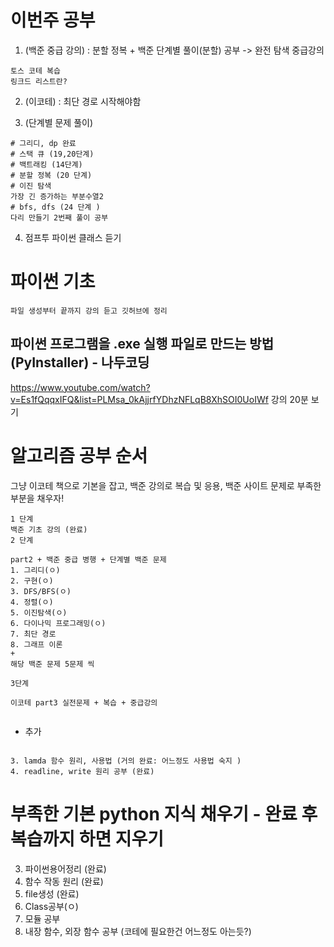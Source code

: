 # 이번주 공부
1. (백준 중급 강의) : 분할 정복 + 백준 단계별 풀이(분할) 공부  -> 완전 탐색 중급강의 
 ```
 토스 코테 복습 
 링크드 리스트란?
 ```
2. (이코테) : 최단 경로 시작해야함

3. (단계별 문제 풀이) 
```
# 그리디, dp 완료
# 스택 큐 (19,20단계)
# 백트래킹 (14단계)
# 분할 정복 (20 단계)
# 이진 탐색
가장 긴 증가하는 부분수열2
# bfs, dfs (24 단계 )
다리 만들기 2번째 풀이 공부 
```

4. 점프투 파이썬 클래스 듣기



# 파이썬 기초

```
파일 생성부터 끝까지 강의 듣고 깃허브에 정리
```
##  파이썬 프로그램을 .exe 실행 파일로 만드는 방법 (PyInstaller) - 나두코딩
https://www.youtube.com/watch?v=Es1fQqqxIFQ&list=PLMsa_0kAjjrfYDhzNFLqB8XhSOI0UoIWf
강의 20분 보기 
# 알고리즘 공부 순서

그냥 이코테 책으로 기본을 잡고, 백준 강의로 복습 및 응용, 백준 사이트 문제로 부족한 부분을 채우자!
```
1 단계 
백준 기초 강의 (완료)
2 단계

part2 + 백준 중급 병행 + 단계별 백준 문제
1. 그리디(ㅇ)
2. 구현(ㅇ)
3. DFS/BFS(ㅇ)
4. 정렬(ㅇ)
5. 이진탐색(ㅇ)
6. 다이나믹 프로그래밍(ㅇ)
7. 최단 경로
8. 그래프 이론
+
해당 백준 문제 5문제 씩

3단계 

이코테 part3 실전문제 + 복습 + 중급강의


```

+ 추가
```  

3. lamda 함수 원리, 사용법 (거의 완료: 어느정도 사용법 숙지 )
4. readline, write 원리 공부 (완료)
```
# 부족한 기본 python 지식 채우기 - 완료 후 복습까지 하면 지우기

3. 파이썬용어정리 (완료)
4. 함수 작동 원리 (완료)
5. file생성 (완료)
6. Class공부(ㅇ)
7. 모듈 공부
8. 내장 함수, 외장 함수 공부 (코테에 필요한건 어느정도 아는듯?)

